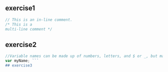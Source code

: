 ## exercise1
```js
// This is an in-line comment.
/* This is a
multi-line comment */
```
## exercise2 
```js
//Variable names can be made up of numbers, letters, and $ or _, but may not contain spaces or start with a number.
var myName; ```
## exercise3 
